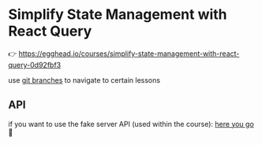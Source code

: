 # Simplify State Management with React Query

👉 https://egghead.io/courses/simplify-state-management-with-react-query-0d92fbf3

use [git branches](https://github.com/ducin/egghead-react-query/branches) to navigate to certain lessons

## API

if you want to use the fake server API (used within the course): [here you go](https://github.com/ducin-public/itcorpo-api) 🚀
